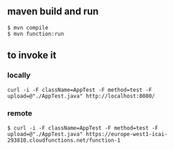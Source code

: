 ## maven build and run
```
$ mvn compile
$ mvn function:run
```

## to invoke it
### locally
```
curl -i -F className=AppTest -F method=test -F upload=@"./AppTest.java" http://localhost:8080/
```
### remote
```
$ curl -i -F className=AppTest -F method=test -F upload=@"./AppTest.java" https://europe-west1-icai-293810.cloudfunctions.net/function-1
```
